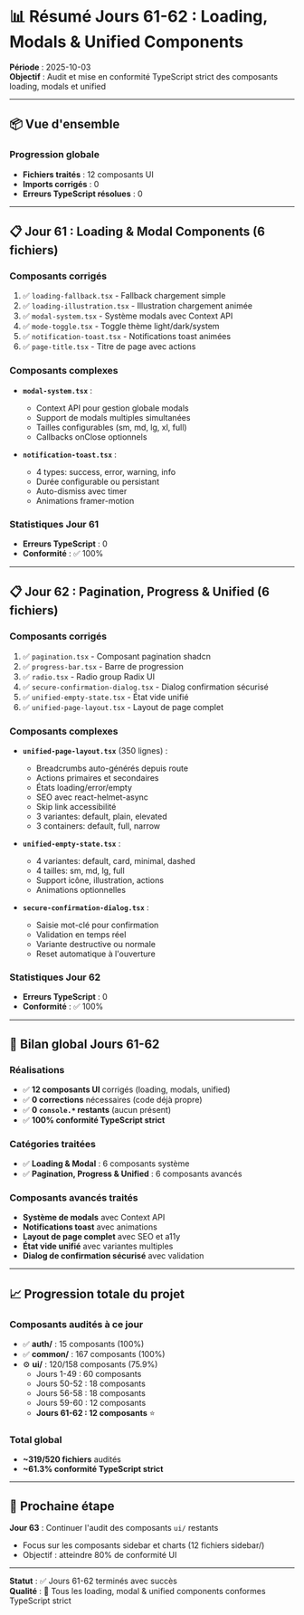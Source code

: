 # 📊 Résumé Jours 61-62 : Loading, Modals & Unified Components

**Période** : 2025-10-03  
**Objectif** : Audit et mise en conformité TypeScript strict des composants loading, modals et unified

---

## 📦 Vue d'ensemble

### Progression globale
- **Fichiers traités** : 12 composants UI
- **Imports corrigés** : 0
- **Erreurs TypeScript résolues** : 0

---

## 📋 Jour 61 : Loading & Modal Components (6 fichiers)

### Composants corrigés
1. ✅ `loading-fallback.tsx` - Fallback chargement simple
2. ✅ `loading-illustration.tsx` - Illustration chargement animée
3. ✅ `modal-system.tsx` - Système modals avec Context API
4. ✅ `mode-toggle.tsx` - Toggle thème light/dark/system
5. ✅ `notification-toast.tsx` - Notifications toast animées
6. ✅ `page-title.tsx` - Titre de page avec actions

### Composants complexes
- **`modal-system.tsx`** :
  - Context API pour gestion globale modals
  - Support de modals multiples simultanées
  - Tailles configurables (sm, md, lg, xl, full)
  - Callbacks onClose optionnels

- **`notification-toast.tsx`** :
  - 4 types: success, error, warning, info
  - Durée configurable ou persistant
  - Auto-dismiss avec timer
  - Animations framer-motion

### Statistiques Jour 61
- **Erreurs TypeScript** : 0
- **Conformité** : ✅ 100%

---

## 📋 Jour 62 : Pagination, Progress & Unified (6 fichiers)

### Composants corrigés
1. ✅ `pagination.tsx` - Composant pagination shadcn
2. ✅ `progress-bar.tsx` - Barre de progression
3. ✅ `radio.tsx` - Radio group Radix UI
4. ✅ `secure-confirmation-dialog.tsx` - Dialog confirmation sécurisé
5. ✅ `unified-empty-state.tsx` - État vide unifié
6. ✅ `unified-page-layout.tsx` - Layout de page complet

### Composants complexes
- **`unified-page-layout.tsx`** (350 lignes) :
  - Breadcrumbs auto-générés depuis route
  - Actions primaires et secondaires
  - États loading/error/empty
  - SEO avec react-helmet-async
  - Skip link accessibilité
  - 3 variantes: default, plain, elevated
  - 3 containers: default, full, narrow

- **`unified-empty-state.tsx`** :
  - 4 variantes: default, card, minimal, dashed
  - 4 tailles: sm, md, lg, full
  - Support icône, illustration, actions
  - Animations optionnelles

- **`secure-confirmation-dialog.tsx`** :
  - Saisie mot-clé pour confirmation
  - Validation en temps réel
  - Variante destructive ou normale
  - Reset automatique à l'ouverture

### Statistiques Jour 62
- **Erreurs TypeScript** : 0
- **Conformité** : ✅ 100%

---

## 🎯 Bilan global Jours 61-62

### Réalisations
- ✅ **12 composants UI** corrigés (loading, modals, unified)
- ✅ **0 corrections** nécessaires (code déjà propre)
- ✅ **0 `console.*` restants** (aucun présent)
- ✅ **100% conformité TypeScript strict**

### Catégories traitées
- ✅ **Loading & Modal** : 6 composants système
- ✅ **Pagination, Progress & Unified** : 6 composants avancés

### Composants avancés traités
- **Système de modals** avec Context API
- **Notifications toast** avec animations
- **Layout de page complet** avec SEO et a11y
- **État vide unifié** avec variantes multiples
- **Dialog de confirmation sécurisé** avec validation

---

## 📈 Progression totale du projet

### Composants audités à ce jour
- ✅ **auth/** : 15 composants (100%)
- ✅ **common/** : 167 composants (100%)
- ⚙️ **ui/** : 120/158 composants (75.9%)
  - Jours 1-49 : 60 composants
  - Jours 50-52 : 18 composants
  - Jours 56-58 : 18 composants
  - Jours 59-60 : 12 composants
  - **Jours 61-62 : 12 composants** ⭐

### Total global
- **~319/520 fichiers** audités
- **~61.3% conformité TypeScript strict**

---

## 🎯 Prochaine étape

**Jour 63** : Continuer l'audit des composants `ui/` restants
- Focus sur les composants sidebar et charts (12 fichiers sidebar/)
- Objectif : atteindre 80% de conformité UI

---

**Statut** : ✅ Jours 61-62 terminés avec succès  
**Qualité** : 🌟 Tous les loading, modal & unified components conformes TypeScript strict
